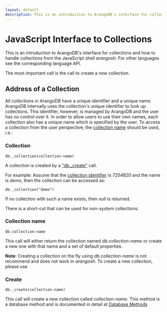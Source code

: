 ```yaml
---
layout: default
description: This is an introduction to ArangoDB's interface for collections and how to handlecollections from the JavaScript shell arangosh
---
```

JavaScript Interface to Collections
===================================

This is an introduction to ArangoDB's interface for collections and how to handle
collections from the JavaScript shell _arangosh_. For other languages see the
corresponding language API.

The most important call is the call to create a new collection.

Address of a Collection
-----------------------

All collections in ArangoDB have a unique identifier and a unique
name. ArangoDB internally uses the collection's unique identifier to look up
collections. This identifier, however, is managed by ArangoDB and the user has
no control over it. In order to allow users to use their own names, each collection
also has a unique name which is specified by the user. To access a collection
from the user perspective, the [collection name](glossary.html#collection-name) should be used, i.e.:

### Collection
`db._collection(collection-name)`

A collection is created by a ["db._create"](collections-databasemethods.html) call.

For example: Assume that the [collection identifier](glossary.html#collection-identifier) is *7254820* and the name is
*demo*, then the collection can be accessed as:

    db._collection("demo")

If no collection with such a name exists, then *null* is returned.

There is a short-cut that can be used for non-system collections:

### Collection name
`db.collection-name`

This call will either return the collection named *db.collection-name* or create
a new one with that name and a set of default properties.

**Note**: Creating a collection on the fly using *db.collection-name* is
not recommend and does not work in _arangosh_. To create a new collection, please
use

### Create
`db._create(collection-name)`

This call will create a new collection called *collection-name*.
This method is a database method and is documented in detail at [Database Methods](collections-databasemethods.html#create)
